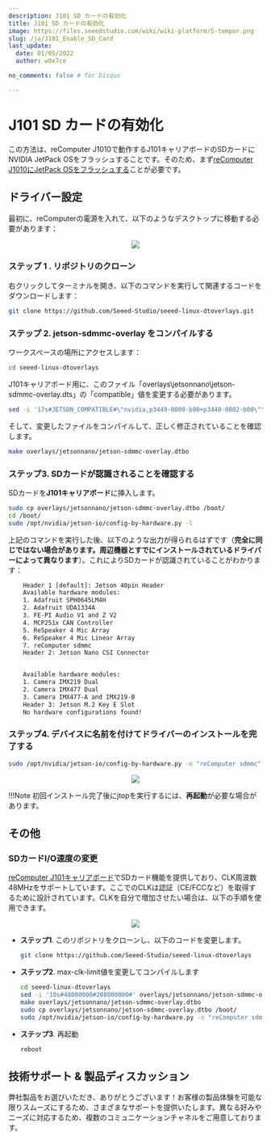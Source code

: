 ```yaml
---
description: J101 SD カードの有効化
title: J101 SD カードの有効化
image: https://files.seeedstudio.com/wiki/wiki-platform/S-tempor.png
slug: /ja/J101_Enable_SD_Card
last_update:
  date: 01/05/2022
  author: w0x7ce

no_comments: false # for Disqus

---
```


<!-- # Boot NVIDIA JetPack OS from SD card for J101 Carrier Board -->

# J101 SD カードの有効化

この方法は、reComputer J1010で動作するJ101キャリアボードのSDカードにNVIDIA JetPack OSをフラッシュすることです。そのため、まず<a href="https://wiki.seeedstudio.com/ja/reComputer_J1010_J101_Flash_Jetpack/" target="_blank"><span>reComputer J1010にJetPack OSをフラッシュする</span></a>ことが必要です。

## ドライバー設定

最初に、reComputerの電源を入れて、以下のようなデスクトップに移動する必要があります：

<div align="center"><img width={800} src="https://files.seeedstudio.com/wiki/Boot_NVIDIA_System_from_SD_card_for_Jetson101/S.png" /></div>


### ステップ 1 . リポジトリのクローン

右クリックしてターミナルを開き、以下のコマンドを実行して関連するコードをダウンロードします：

```sh
git clone https://github.com/Seeed-Studio/seeed-linux-dtoverlays.git
```

### ステップ 2. jetson-sdmmc-overlay をコンパイルする

ワークスペースの場所にアクセスします：

```bash
cd seeed-linux-dtoverlays
```

J101キャリアボード用に、このファイル「overlays\jetsonnano\jetson-sdmmc-overlay.dts」の「compatible」値を変更する必要があります。

```bash
sed -i '17s#JETSON_COMPATIBLE#\"nvidia,p3449-0000-b00+p3448-0002-b00\"\, \"nvidia\,jetson-nano\"\, \"nvidia\,tegra210\"#' overlays/jetsonnano/jetson-sdmmc-overlay.dts
```

<!-- Just like this.

<div align=center><img width = 800 src="https://files.seeedstudio.com/wiki/Boot_NVIDIA_System_from_SD_card_for_Jetson101/change.png"/></div> -->

そして、変更したファイルをコンパイルして、正しく修正されていることを確認します。

```bash
make overlays/jetsonnano/jetson-sdmmc-overlay.dtbo
```

### ステップ3. SDカードが認識されることを確認する

SDカードを**J101キャリアボード**に挿入します。

```bash
sudo cp overlays/jetsonnano/jetson-sdmmc-overlay.dtbo /boot/
cd /boot/
sudo /opt/nvidia/jetson-io/config-by-hardware.py -l
```

上記のコマンドを実行した後、以下のような出力が得られるはずです（**完全に同じではない場合があります。周辺機器とすでにインストールされているドライバーによって異なります**）。これによりSDカードが認識されていることがわかります：

```txt
    Header 1 [default]: Jetson 40pin Header
    Available hardware modules:
    1. Adafruit SPH0645LM4H
    2. Adafruit UDA1334A
    3. FE-PI Audio V1 and Z V2
    4. MCP251x CAN Controller
    5. ReSpeaker 4 Mic Array
    6. ReSpeaker 4 Mic Linear Array
    7. reComputer sdmmc
    Header 2: Jetson Nano CSI Connector


    Available hardware modules:
    1. Camera IMX219 Dual
    2. Camera IMX477 Dual
    3. Camera IMX477-A and IMX219-B
    Header 3: Jetson M.2 Key E Slot
    No hardware configurations found!
```

### ステップ4. デバイスに名前を付けてドライバーのインストールを完了する

```bash
sudo /opt/nvidia/jetson-io/config-by-hardware.py -n "reComputer sdmmc"
```

<div align="center"><img width={800} src="https://files.seeedstudio.com/wiki/Boot_NVIDIA_System_from_SD_card_for_Jetson101/fix01.png" /></div>


!!!Note
    初回インストール完了後にjtopを実行するには、**再起動**が必要な場合があります。

<!-- ## Move system to SD card

First, we need to clone the script include the tools we need.

```bash
git clone https://github.com/limengdu/bootFromUSB
```

次に、SDカードがext4形式であることを確認する必要があります。これは「disk」ツールで視覚的に確認できます。ext4でない場合は、フォーマットしてext4形式に変更する必要があります。

<div align=center><img width = 800 src="https://files.seeedstudio.com/wiki/Boot_NVIDIA_System_from_SD_card_for_Jetson101/disk_view_1.png"/></div>

そして、スクリプトディレクトリに移動し、次のようなコマンドを実行します

```bash
cd bootFromUSB
./copyRootToUSB.sh -p /dev/mmcblk1p1
```

しばらくお待ちください。自動的に完了するまで待機し、エラーが報告されなければ、書き込みが完了します。

## ブート設定

ドライバーが正常にインストールおよび設定されたら、「lsblk」などのコマンドで簡単に確認したり、「/dev」でデバイスを表示したりできます。

### ブートデバイスの変更

「/boot/extlinux/extlinux.conf」の設定を変更する必要があります。

- SDカードからブート

    キャリアボード上のeMMCからブートした後、SDカードからブートするように変更したい場合があります。SDカードへのシステム書き込みやSDカードドライバーの適切なインストールを含む、以前のプロセスが正常に完了していることを確認する必要があります。rootパラメータの後を、ブート元のデバイスのアドレスに変更します。変更が完了したら、システムを再起動します。

    **再起動前に「/boot/extlinux/extlinux.conf」を変更 再起動後に「/media/seeed/{xxx-xxx}/boot/extlinux/extlinux.conf」を確認**

    <div align=center><img width = 800 src="https://files.seeedstudio.com/wiki/Boot_NVIDIA_System_from_SD_card_for_Jetson101/config_3.png"></div>

    !!!Note
        SDカードからシステムをブートした後の設定ファイルは「/media/seeed/{xxx-xxx}/boot/extlinux/extlinux.conf」で、オンボードeMMCからシステムをブートした後の設定ファイルは「/boot/extlinux/extlinux.conf」にあります。これらは同じファイルで、デバイスが設定を読み取り、電源投入後にシステムをどこからブートするかを選択するファイルです。システムのブートが完了すると、相対パスが変更されます。

- ボードeMMCからブート

    SDカードからブートした後にeMMCからのブートに戻したい場合や、何らかの目的でSDカードを変更する必要がある場合があります。その場合は、まずデバイスをeMMCからブートするように変更する必要があります。以下の変更を行う必要があります。

    **再起動前に「/media/seeed/{xxx-xxx}/boot/extlinux/extlinux.conf」を変更 再起動後に「/boot/extlinux/extlinux.conf」を確認**

    <div align=center><img width = 800 src="https://files.seeedstudio.com/wiki/Boot_NVIDIA_System_from_SD_card_for_Jetson101/config_4.png"></div>

最終的に、正常に動作することが確認できます。

- eMMCからブート

    <div align=center><img width = 800 src="https://files.seeedstudio.com/wiki/Boot_NVIDIA_System_from_SD_card_for_Jetson101/lsblk_emmc.png"></div>

- SDカードからブート

    <div align=center><img width = 800 src="https://files.seeedstudio.com/wiki/Boot_NVIDIA_System_from_SD_card_for_Jetson101/lsblk_sd.png"></div> -->

## その他

### SDカードI/O速度の変更

<a href="https://wiki.seeedstudio.com/ja/install_NVIDIA_software_to_Jetson-101" target="_blank"><span>reComputer J101キャリアボード</span></a>でSDカード機能を提供しており、CLK周波数48MHzをサポートしています。ここでのCLKは認証（CE/FCCなど）を取得するために設計されています。CLKを自分で増加させたい場合は、以下の手順を使用できます。

<div>
  <p style={{}}><a href="https://github.com/Seeed-Studio/seeed-linux-dtoverlays/blob/master/overlays/jetsonnano/jetson-sdmmc-overlay.dts" target="_blank" /></p><div align="center"><a href="https://github.com/Seeed-Studio/seeed-linux-dtoverlays/blob/master/overlays/jetsonnano/jetson-sdmmc-overlay.dts" target="_blank"><img width={300} src="https://files.seeedstudio.com/wiki/seeed_logo/github.png" /></a></div><p />
</div>


- **ステップ1**. このリポジトリをクローンし、以下のコードを変更します。

    ```bash
    git clone https://github.com/Seeed-Studio/seeed-linux-dtoverlays
    ```

- **ステップ2**. max-clk-limit値を変更してコンパイルします

    ```bash
    cd seeed-linux-dtoverlays
    sed -i '10s#48000000#208000000#' overlays/jetsonnano/jetson-sdmmc-overlay.dts
    make overlays/jetsonnano/jetson-sdmmc-overlay.dtbo
    sudo cp overlays/jetsonnano/jetson-sdmmc-overlay.dtbo /boot/
    sudo /opt/nvidia/jetson-io/config-by-hardware.py -n "reComputer sdmmc"
    ```

- **ステップ3**. 再起動

    ```bash
    reboot
    ```

## 技術サポート & 製品ディスカッション

弊社製品をお選びいただき、ありがとうございます！お客様の製品体験を可能な限りスムーズにするため、さまざまなサポートを提供いたします。異なる好みやニーズに対応するため、複数のコミュニケーションチャネルをご用意しております。

<div class="button_tech_support_container">
<a href="https://forum.seeedstudio.com/" class="button_forum"></a> 
<a href="https://www.seeedstudio.com/contacts" class="button_email"></a>
</div>

<div class="button_tech_support_container">
<a href="https://discord.gg/eWkprNDMU7" class="button_discord"></a> 
<a href="https://github.com/Seeed-Studio/wiki-documents/discussions/69" class="button_discussion"></a>
</div>

